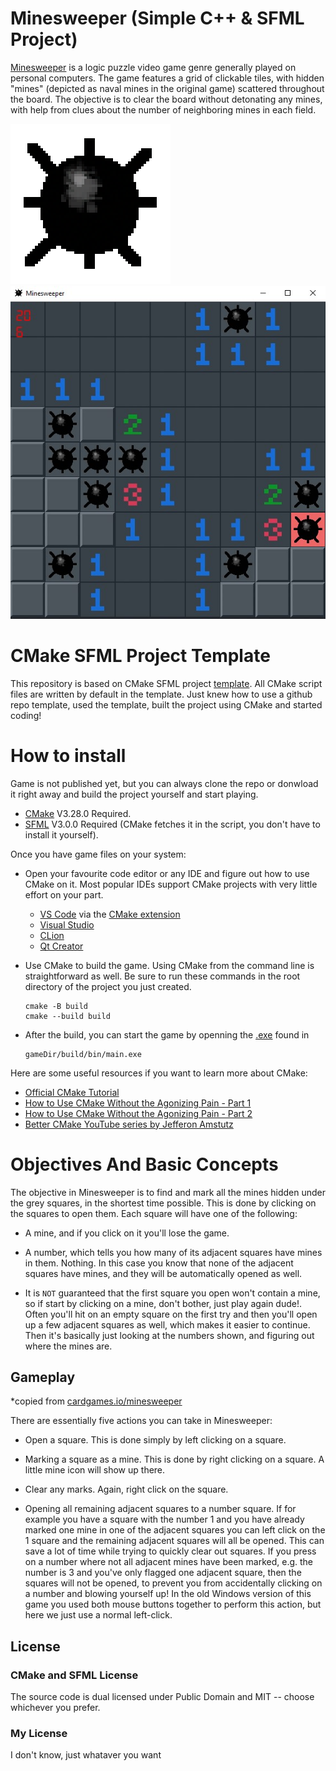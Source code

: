 # Minesweeper (Simple C++ & SFML Project)

[Minesweeper](https://en.wikipedia.org/wiki/Minesweeper_(video_game)) is a logic puzzle video game genre generally played on personal computers. The game features a grid of clickable tiles, with hidden "mines" (depicted as naval mines in the original game) scattered throughout the board. The objective is to clear the board without detonating any mines, with help from clues about the number of neighboring mines in each field.

![Game Icon png](res/png/mine-icon-256.png)
![Game Screenshot](res/jpg/game-screenshot.jpg)

# CMake SFML Project Template

This repository is based on CMake SFML project [template](https://github.com/SFML/cmake-sfml-project).
All CMake script files are written by default in the template. Just knew how to use a github repo template, used the template, built the project using CMake and started coding!

# How to install

Game is not published yet, but you can always clone the repo or donwload it right away and build the project yourself and start playing.

- [CMake](https://cmake.org/download/) V3.28.0 Required.
- [SFML](https://www.sfml-dev.org/download/) V3.0.0 Required (CMake fetches it in the script, you don't have to install it yourself).

Once you have game files on your system:

- Open your favourite code editor or any IDE and figure out how to use CMake on it. Most popular IDEs support CMake projects with very little effort on your part.

   - [VS Code](https://code.visualstudio.com) via the [CMake extension](https://code.visualstudio.com/docs/cpp/cmake-linux)
   - [Visual Studio](https://docs.microsoft.com/en-us/cpp/build/cmake-projects-in-visual-studio?view=msvc-170)
   - [CLion](https://www.jetbrains.com/clion/features/cmake-support.html)
   - [Qt Creator](https://doc.qt.io/qtcreator/creator-project-cmake.html)

- Use CMake to build the game. Using CMake from the command line is straightforward as well.
   Be sure to run these commands in the root directory of the project you just created.

   ```
   cmake -B build
   cmake --build build
   ```

- After the build, you can start the game by openning the [.exe](https://en.wikipedia.org/wiki/Executable) found in 
   ```
   gameDir/build/bin/main.exe
   ```

Here are some useful resources if you want to learn more about CMake:

- [Official CMake Tutorial](https://cmake.org/cmake/help/latest/guide/tutorial/)
- [How to Use CMake Without the Agonizing Pain - Part 1](https://alexreinking.com/blog/how-to-use-cmake-without-the-agonizing-pain-part-1.html)
- [How to Use CMake Without the Agonizing Pain - Part 2](https://alexreinking.com/blog/how-to-use-cmake-without-the-agonizing-pain-part-2.html)
- [Better CMake YouTube series by Jefferon Amstutz](https://www.youtube.com/playlist?list=PL8i3OhJb4FNV10aIZ8oF0AA46HgA2ed8g)

# Objectives And Basic Concepts
The objective in Minesweeper is to find and mark all the mines hidden under the grey squares, in the shortest time possible. This is done by clicking on the squares to open them. Each square will have one of the following:

- A mine, and if you click on it you'll lose the game.
- A number, which tells you how many of its adjacent squares have mines in them.
Nothing. In this case you know that none of the adjacent squares have mines, and they will be automatically opened as well.

- It is `NOT` guaranteed that the first square you open won't contain a mine, so if start by clicking on a mine, don't bother, just play again dude!.
Often you'll hit on an empty square on the first try and then you'll open up a few adjacent squares as well, which makes it easier to continue. Then it's basically just looking at the numbers shown, and figuring out where the mines are.

## Gameplay

*copied from [cardgames.io/minesweeper](https://cardgames.io/minesweeper/)

There are essentially five actions you can take in Minesweeper:

- Open a square. This is done simply by left clicking on a square.
- Marking a square as a mine. This is done by right clicking on a square. A little mine icon will show up there.

- Clear any marks. Again, right click on the square.

- Opening all remaining adjacent squares to a number square. If for example you have a square with the number 1 and you have already marked one mine in one of the adjacent squares you can left click on the 1 square and the remaining adjacent squares will all be opened. This can save a lot of time while trying to quickly clear out squares. If you press on a number where not all adjacent mines have been marked, e.g. the number is 3 and you've only flagged one adjacent square, then the squares will not be opened, to prevent you from accidentally clicking on a number and blowing yourself up! In the old Windows version of this game you used both mouse buttons together to perform this action, but here we just use a normal left-click.

## License

### CMake and SFML License
The source code is dual licensed under Public Domain and MIT -- choose whichever you prefer.

### My License
I don't know, just whataver you want
